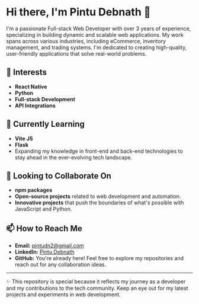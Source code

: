 # Hi there, I'm Pintu Debnath 👋

I'm a passionate Full-stack Web Developer with over 3 years of experience, specializing in building dynamic and scalable web applications. My work spans across various industries, including eCommerce, inventory management, and trading systems. I'm dedicated to creating high-quality, user-friendly applications that solve real-world problems.

## 👀 Interests
- **React Native**
- **Python**
- **Full-stack Development**
- **API Integrations**

## 🌱 Currently Learning
- **Vite JS**
- **Flask**
- Expanding my knowledge in front-end and back-end technologies to stay ahead in the ever-evolving tech landscape.

## 💞️ Looking to Collaborate On
- **npm packages**
- **Open-source projects** related to web development and automation.
- **Innovative projects** that push the boundaries of what's possible with JavaScript and Python.

## 📫 How to Reach Me
- **Email:** [pintudn2@gmail.com](mailto:pintudn2@gmail.com)
- **LinkedIn:** [Pintu Debnath](https://www.linkedin.com/in/pintu-deb-nath-7b88b327a/)
- **GitHub:** You're already here! Feel free to explore my repositories and reach out for any collaboration ideas.

---

✨ This repository is special because it reflects my journey as a developer and my contributions to the tech community. Keep an eye out for my latest projects and experiments in web development.

